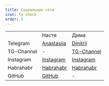```yaml
---
title: Социальные сети
icon: fa-check
order: 5
---
```


<table class="contacts__links">
  <tr class="contacts__row">
    <td class="contacts__cell"></td>
    <td class="contacts__cell">Настя</td>
    <td class="contacts__cell">Дима</td>
  </tr>
  <tr class="contacts__row">
    <td class="contacts__cell">Telegram</td>
    <td class="contacts__cell">
      <a class="button contacts__button contacts__button--tg" 
          href="https://t.me/anashi_t" aria-label="Anastasiia's Telegram link">
        Anastasiia
      </a>
    </td>
    <td class="contacts__cell">
      <a class="button contacts__button contacts__button--tg" href="https://t.me/dmitriy_shi"
          aria-label="Dmitrii's Telegram link">
        Dmitrii
      </a>
    </td>
  </tr>
  <tr class="contacts__row">
    <td class="contacts__cell">TG-Channel</td>
    <td class="contacts__cell">-</td>
    <td class="contacts__cell">
      <a class="button contacts__button contacts__button--tg"
          href="https://t.me/all_these_things"
          target="_blank" aria-label="Follow Dmitrii on Telegram">
        TG-Channel
      </a>
    </td>
  </tr>
  <tr class="contacts__row">
    <td class="contacts__cell">Instagram</td>
    <td class="contacts__cell">
      <a class="button contacts__button contacts__button--insta"
          href="https://www.instagram.com/__anashi__/"
          target="_blank" aria-label="Follow Anastasiia on Instagram">
        Instagram
      </a>
    </td>
    <td class="contacts__cell">
      <a class="button contacts__button contacts__button--insta"
          href="https://www.instagram.com/dimonfofr1/"
          target="_blank" aria-label="Follow Dmitrii on Instagram">
        Instagram
      </a>
    </td>
  </tr>
  <tr class="contacts__row">
    <td class="contacts__cell">Habrahabr</td>
    <td class="contacts__cell">
      <a class="button contacts__button contacts__button--habr"
          href="https://habr.com/users/ana_lazareva/posts/"
          target="_blank" aria-label="Follow Anastasiia on Habrahabr">
        Habrahabr
      </a>
    </td>
    <td class="contacts__cell">
      <a class="button contacts__button contacts__button--habr"
          href="https://habr.com/users/dimonfofr/posts/"
          target="_blank" aria-label="Follow Dmitrii on Habrahabr">
        Habrahabr
      </a>
    </td>
  </tr>
  <tr class="contacts__row">
    <td class="contacts__cell">GitHub</td>
    <td class="contacts__cell">
      <a class="button contacts__button contacts__button--git"
          href="https://github.com/mamilla11"
          target="_blank" aria-label="Follow Anastasiia on GitHub">
        GitHub
      </a>
    </td>
    <td class="contacts__cell">-</td>
  </tr>
</table>
